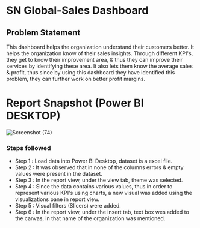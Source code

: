 
# SN Global-Sales Dashboard

## Problem Statement

This dashboard helps the organization understand their customers better. It helps the organization know of their sales insights. Through different KPI's, they get to know their improvement area, & thus they can improve their services by identifying these area. It also lets them know the average sales & profit, thus since by using this dashboard they have identified this problem, they can further work on better profit margins.
 
 
 # Report Snapshot (Power BI DESKTOP)

 ![Screenshot (74)](https://github.com/vPrateek10/Sales-Dashboard/assets/111632231/bf42f94d-7969-4f0b-a94b-df3c1e0568a4)

### Steps followed 

- Step 1 : Load data into Power BI Desktop, dataset is a excel file.
- Step 2 : It was observed that in none of the columns errors & empty values were present in the dataset.
- Step 3 : In the report view, under the view tab, theme was selected.
- Step 4 : Since the data contains various values, thus in order to represent various KPI's using charts, a new visual was added using the visualizations pane in report view.
- Step 5 : Visual filters (Slicers) were added.
- Step 6 : In the report view, under the insert tab, text box wes added to the canvas, in that name of the organization was mentioned.

